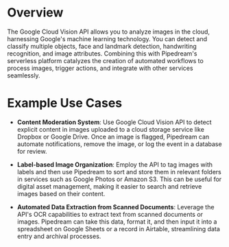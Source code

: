 # Overview

The Google Cloud Vision API allows you to analyze images in the cloud, harnessing Google's machine learning technology. You can detect and classify multiple objects, face and landmark detection, handwriting recognition, and image attributes. Combining this with Pipedream's serverless platform catalyzes the creation of automated workflows to process images, trigger actions, and integrate with other services seamlessly.

# Example Use Cases

- **Content Moderation System**: Use Google Cloud Vision API to detect explicit content in images uploaded to a cloud storage service like Dropbox or Google Drive. Once an image is flagged, Pipedream can automate notifications, remove the image, or log the event in a database for review.

- **Label-based Image Organization**: Employ the API to tag images with labels and then use Pipedream to sort and store them in relevant folders in services such as Google Photos or Amazon S3. This can be useful for digital asset management, making it easier to search and retrieve images based on their content.

- **Automated Data Extraction from Scanned Documents**: Leverage the API's OCR capabilities to extract text from scanned documents or images. Pipedream can take this data, format it, and then input it into a spreadsheet on Google Sheets or a record in Airtable, streamlining data entry and archival processes.
